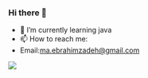 ### Hi there 👋
<!--
**maryamebrahimzade/maryamebrahimzade** is a ✨ _special_ ✨ repository because its `README.md` (this file) appears on your GitHub profile.

Here are some ideas to get you started:
-->
- 🌱 I’m currently learning java
- 📫 How to reach me:
- Email:ma.ebrahimzadeh@gmail.com
<a href=&quothttps://github.com/ghost1372&quot>
<img align=&quotcenter&quot src=&quothttps://github-readme-stats.vercel.app/api?username=maryamebrahimzade&show_icons=true&count_private=true&include_all_commits=true&quot /></a>
